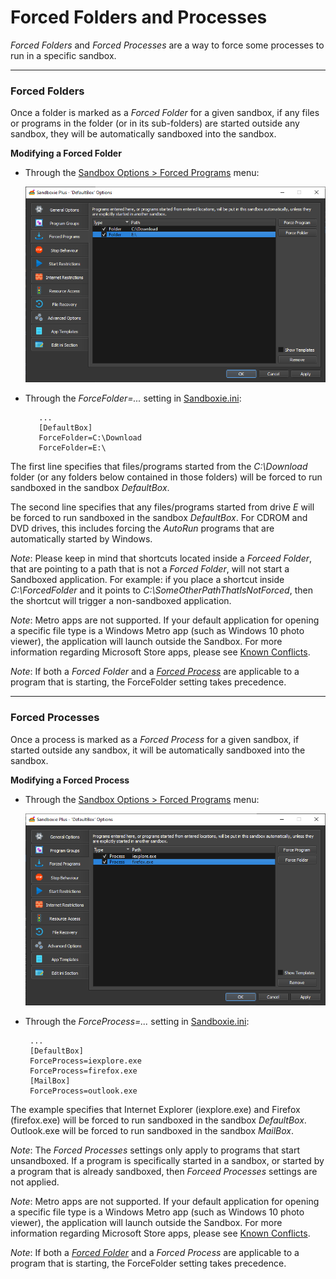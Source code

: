 # Forced Folders and Processes

_Forced Folders_ and _Forced Processes_ are a way to force some processes to run in a specific sandbox.

***

### Forced Folders

Once a folder is marked as a _Forced Folder_ for a given sandbox, if any files or programs in the folder (or in its
sub-folders) are started outside any sandbox, they will be automatically sandboxed into the sandbox.

**Modifying a Forced Folder**

* Through the [Sandbox Options > Forced Programs](SP_SBOptions_ForcedPrograms.md) menu:

  ![img.png](../Media/SP_SbOptions_ForcedProgramsFolder.png)
* Through the _ForceFolder=..._ setting in [Sandboxie.ini](SandboxieIni.md):
  ```
     ...
     [DefaultBox]
     ForceFolder=C:\Download
     ForceFolder=E:\
  ```

The first line specifies that files/programs started from the _C:\Download_ folder (or any folders below contained in
those folders) will be forced to run sandboxed in the sandbox _DefaultBox_.

The second line specifies that any files/programs started from drive _E_ will be forced to run sandboxed in the
sandbox _DefaultBox_. For CDROM and DVD drives, this includes forcing the _AutoRun_ programs that are automatically
started by Windows.

_Note_: Please keep in mind that shortcuts located inside a _Forceed Folder_, that are pointing to a path that is not a
_Forced Folder_, will not start a Sandboxed application. For example: if you place a shortcut inside _C:\ForcedFolder_
and it points to _C:\SomeOtherPathThatIsNotForced_, then the shortcut will trigger a non-sandboxed application.

_Note_: Metro apps are not supported. If your default application for opening a specific file type is a Windows Metro
app (such as Windows 10 photo viewer), the application will launch outside the Sandbox. For more information regarding
Microsoft Store apps, please see [Known Conflicts](SP_SandboxieKnownConflicts.md#uwp--modern--microsoft-store-apps).

_Note_: If both a _Forced Folder_ and a _[Forced Process](#force-process)_ are applicable to a program that is starting,
the ForceFolder setting takes precedence.

***

### Forced Processes

Once a process is marked as a _Forced Process_ for a given sandbox, if started outside any sandbox, it will be
automatically sandboxed into the sandbox.

**Modifying a Forced Process**

* Through the [Sandbox Options > Forced Programs](SP_SBOptions_ForcedPrograms.md) menu:

  ![img.png](../Media/SP_SbOptions_ForcedProgramsProcess.png)
* Through the _ForceProcess=..._ setting in [Sandboxie.ini](SandboxieIni.md):
  ```
   ...
   [DefaultBox]
   ForceProcess=iexplore.exe
   ForceProcess=firefox.exe
   [MailBox]
   ForceProcess=outlook.exe
  ```

The example specifies that Internet Explorer (iexplore.exe) and Firefox (firefox.exe) will be forced to run sandboxed in
the sandbox _DefaultBox_. Outlook.exe will be forced to run sandboxed in the sandbox _MailBox_.

_Note_: The _Forced Processes_ settings only apply to programs that start unsandboxed. If a program is specifically
started in a sandbox, or started by a program that is already sandboxed, then _Forceed Processes_ settings are not
applied.

_Note_: Metro apps are not supported. If your default application for opening a specific file type is a Windows Metro
app (such as Windows 10 photo viewer), the application will launch outside the Sandbox. For more information regarding
Microsoft Store apps, please see [Known Conflicts](SP_SandboxieKnownConflicts.md#uwp--modern--microsoft-store-apps).

_Note_: If both a _[Forced Folder](#forced-folders)_ and a _Forced Process_ are applicable to a program that is starting,
the ForceFolder setting takes precedence.
